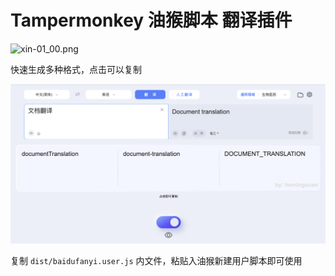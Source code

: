 # Tampermonkey 油猴脚本 翻译插件

![xin-01_00.png](https://www.tampermonkey.net/favicon.ico)

快速生成多种格式，点击可以复制

![xin-01_00.png](src/assets/screenshot.png)

复制 `dist/baidufanyi.user.js` 内文件，粘贴入油猴新建用户脚本即可使用
